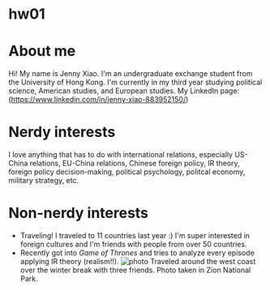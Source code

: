 # hw01
# About me
Hi! My name is Jenny Xiao. I'm an undergraduate exchange student from the University of Hong Kong. I'm currently in my third year studying political science, American studies, and European studies. 
My LinkedIn page: (https://www.linkedin.com/in/jenny-xiao-883952150/)
# Nerdy interests
I love anything that has to do with international relations, especially US-China relations, EU-China relations, Chinese foreign policy, IR theory, foreign policy decision-making, political psychology, politcal economy, military strategy, etc. 
# Non-nerdy interests
- Traveling! I traveled to 11 countries last year :) I'm super interested in foreign cultures and I'm friends with people from over 50 countries.
- Recently got into *Game of Thrones* and tries to analyze every episode applying IR theory (realism!!).
![photo](dropbox.com/s/ceadozq99aj80n1/DSC_0808.NEF.jpg?dl=0)
Traveled around the west coast over the winter break with three friends. Photo taken in Zion National Park.

